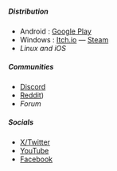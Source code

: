 ##### Distribution
* Android : [Google Play](https://googleplay.aliengarden.com/)
* Windows : [Itch.io](https://itch.aliengarden.com/) — [Steam](https://steam.aliengarden.com/) 
* *Linux and iOS*
##### Communities
* [Discord](http://discord.aliengarden.com/)
* [Reddit](https://www.reddit.com/r/aliengarden/hot/))
* *Forum*
##### Socials
- [X/Twitter](https://x.com/alderoberge)
- [YouTube](https://www.youtube.com/@aliengarden)
- [Facebook](https://www.facebook.com/AlienGardenOfficial)


